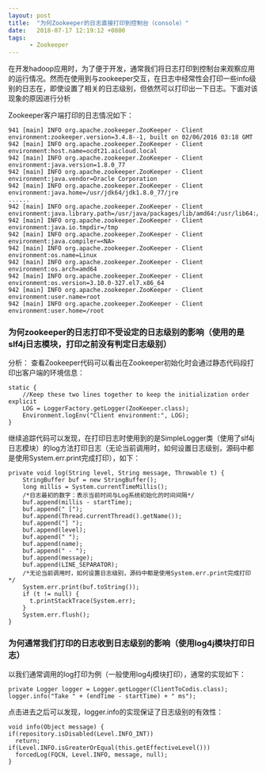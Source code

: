 ```yaml
---
layout: post
title:  "为何Zookeeper的日志直接打印到控制台（console）"
date:   2018-07-17 12:19:12 +0800
tags:
      - Zookeeper
---
```


在开发hadoop应用时，为了便于开发，通常我们将日志打印到控制台来观察应用的运行情况。然而在使用到与zookeeper交互，在日志中经常性会打印一些info级别的日志在，即使设置了相关的日志级别，但依然可以打印出一下日志。下面对该现象的原因进行分析

Zookeeper客户端打印的日志情况如下：

    941 [main] INFO org.apache.zookeeper.ZooKeeper - Client environment:zookeeper.version=3.4.8--1, built on 02/06/2016 03:18 GMT
    942 [main] INFO org.apache.zookeeper.ZooKeeper - Client environment:host.name=ocdt21.aicloud.local
    942 [main] INFO org.apache.zookeeper.ZooKeeper - Client environment:java.version=1.8.0_77
    942 [main] INFO org.apache.zookeeper.ZooKeeper - Client environment:java.vendor=Oracle Corporation
    942 [main] INFO org.apache.zookeeper.ZooKeeper - Client environment:java.home=/usr/jdk64/jdk1.8.0_77/jre
    ......
    942 [main] INFO org.apache.zookeeper.ZooKeeper - Client environment:java.library.path=/usr/java/packages/lib/amd64:/usr/lib64:/lib64:/lib:/usr/lib
    942 [main] INFO org.apache.zookeeper.ZooKeeper - Client environment:java.io.tmpdir=/tmp
    942 [main] INFO org.apache.zookeeper.ZooKeeper - Client environment:java.compiler=<NA>
    942 [main] INFO org.apache.zookeeper.ZooKeeper - Client environment:os.name=Linux
    942 [main] INFO org.apache.zookeeper.ZooKeeper - Client environment:os.arch=amd64
    942 [main] INFO org.apache.zookeeper.ZooKeeper - Client environment:os.version=3.10.0-327.el7.x86_64
    942 [main] INFO org.apache.zookeeper.ZooKeeper - Client environment:user.name=root
    942 [main] INFO org.apache.zookeeper.ZooKeeper - Client environment:user.home=/root


### 为何zookeeper的日志打印不受设定的日志级别的影响（使用的是slf4j日志模块，打印之前没有判定日志级别）

分析： 查看Zookeeper代码可以看出在Zookeeper初始化时会通过静态代码段打印出客户端的环境信息：

    static {
        //Keep these two lines together to keep the initialization order explicit
        LOG = LoggerFactory.getLogger(ZooKeeper.class);
        Environment.logEnv("Client environment:", LOG);
    }
继续追踪代码可以发现，在打印日志时使用到的是SimpleLogger类（使用了slf4j日志模块）的log方法打印日志（无论当前调用时，如何设置日志级别，源码中都是使用System.err.print完成打印），如下：

    private void log(String level, String message, Throwable t) {
        StringBuffer buf = new StringBuffer();
        long millis = System.currentTimeMillis();
        /*日志最初的数字：表示当前时间与Log系统初始化的时间间隔*/
        buf.append(millis - startTime);
        buf.append(" [");
        buf.append(Thread.currentThread().getName());
        buf.append("] ");
        buf.append(level);
        buf.append(" ");
        buf.append(name);
        buf.append(" - ");
        buf.append(message);
        buf.append(LINE_SEPARATOR);
        /*无论当前调用时，如何设置日志级别，源码中都是使用System.err.print完成打印*/
        System.err.print(buf.toString());
        if (t != null) {
          t.printStackTrace(System.err);
        }
        System.err.flush();
    }

### 为何通常我们打印的日志收到日志级别的影响（使用log4j模块打印日志）

以我们通常调用的log打印为例（一般使用log4j模块打印），通常的实现如下：

    private Logger logger = Logger.getLogger(ClientToCodis.class);
    logger.info("Take " + (endTime - startTime) + " ms");
    
点击进去之后可以发现，logger.info的实现保证了日志级别的有效性：

    void info(Object message) {
    if(repository.isDisabled(Level.INFO_INT))
      return;
    if(Level.INFO.isGreaterOrEqual(this.getEffectiveLevel()))
      forcedLog(FQCN, Level.INFO, message, null);
    }
